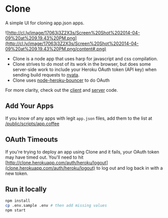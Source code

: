 # Clone

A simple UI for cloning app.json apps.

![http://cl.ly/image/17063j3Z2X3s/Screen%20Shot%202014-04-09%20at%209.19.43%20PM.png](http://cl.ly/image/17063j3Z2X3s/Screen%20Shot%202014-04-09%20at%209.19.43%20PM.png/content#.png)

- Clone is a node app that uses harp for javascript and css compilation.
- Clone strives to do most of its work in the browser, but does some server-side work
to include your Heroku OAuth token (API key) when sending build requests to [nyata](https://github.com/heroku/nyata).
- Clone uses [node-heroku-bouncer](https://github.com/jclem/node-heroku-bouncer) to do OAuth

For more clarity, check out the [client](/public/scripts/app.coffee) and [server](/index.js) code.

## Add Your Apps

If you know of any apps with legit `app.json` files, add them to the list at
[/public/scripts/app.coffee](/public/scripts/app.coffee)

## OAuth Timeouts

If you're trying to deploy an app using Clone and it fails, your OAuth token may
have timed out. You'll need to hit
[http://clone.herokuapp.com/auth/heroku/logout](clone.herokuapp.com/auth/heroku/logout)
to log out and log back in with a new token.

## Run it locally

```sh
npm install
cp .env.sample .env # then add missing values
npm start
```
